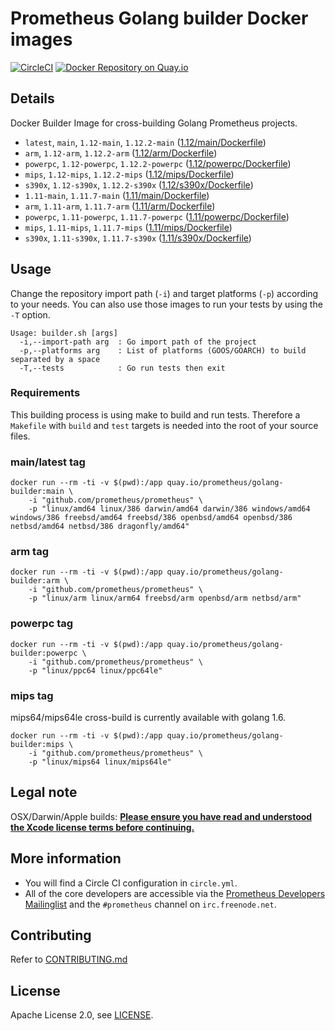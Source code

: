 # Prometheus Golang builder Docker images

[![CircleCI](https://circleci.com/gh/prometheus/golang-builder/tree/master.svg?style=shield)][circleci]
[![Docker Repository on Quay.io](https://quay.io/repository/prometheus/golang-builder/status)][quayio]

## Details

Docker Builder Image for cross-building Golang Prometheus projects.

- `latest`, `main`, `1.12-main`, `1.12.2-main` ([1.12/main/Dockerfile](1.12/main/Dockerfile))
- `arm`, `1.12-arm`, `1.12.2-arm` ([1.12/arm/Dockerfile](1.12/arm/Dockerfile))
- `powerpc`, `1.12-powerpc`, `1.12.2-powerpc` ([1.12/powerpc/Dockerfile](1.12/powerpc/Dockerfile))
- `mips`, `1.12-mips`, `1.12.2-mips` ([1.12/mips/Dockerfile](1.12/mips/Dockerfile))
- `s390x`, `1.12-s390x`, `1.12.2-s390x` ([1.12/s390x/Dockerfile](1.12/s390x/Dockerfile))
- `1.11-main`, `1.11.7-main` ([1.11/main/Dockerfile](1.11/main/Dockerfile))
- `arm`, `1.11-arm`, `1.11.7-arm` ([1.11/arm/Dockerfile](1.11/arm/Dockerfile))
- `powerpc`, `1.11-powerpc`, `1.11.7-powerpc` ([1.11/powerpc/Dockerfile](1.11/powerpc/Dockerfile))
- `mips`, `1.11-mips`, `1.11.7-mips` ([1.11/mips/Dockerfile](1.11/mips/Dockerfile))
- `s390x`, `1.11-s390x`, `1.11.7-s390x` ([1.11/s390x/Dockerfile](1.11/s390x/Dockerfile))

## Usage

Change the repository import path (`-i`) and target platforms (`-p`) according to your needs.
You can also use those images to run your tests by using the `-T` option.

```
Usage: builder.sh [args]
  -i,--import-path arg  : Go import path of the project
  -p,--platforms arg    : List of platforms (GOOS/GOARCH) to build separated by a space
  -T,--tests            : Go run tests then exit
```

### Requirements

This building process is using make to build and run tests.
Therefore a `Makefile` with `build` and `test` targets is needed into the root of your source files.

### main/latest tag

```
docker run --rm -ti -v $(pwd):/app quay.io/prometheus/golang-builder:main \
    -i "github.com/prometheus/prometheus" \
    -p "linux/amd64 linux/386 darwin/amd64 darwin/386 windows/amd64 windows/386 freebsd/amd64 freebsd/386 openbsd/amd64 openbsd/386 netbsd/amd64 netbsd/386 dragonfly/amd64"
```

### arm tag

```
docker run --rm -ti -v $(pwd):/app quay.io/prometheus/golang-builder:arm \
    -i "github.com/prometheus/prometheus" \
    -p "linux/arm linux/arm64 freebsd/arm openbsd/arm netbsd/arm"
```

### powerpc tag

```
docker run --rm -ti -v $(pwd):/app quay.io/prometheus/golang-builder:powerpc \
    -i "github.com/prometheus/prometheus" \
    -p "linux/ppc64 linux/ppc64le"
```

### mips tag

mips64/mips64le cross-build is currently available with golang 1.6.

```
docker run --rm -ti -v $(pwd):/app quay.io/prometheus/golang-builder:mips \
    -i "github.com/prometheus/prometheus" \
    -p "linux/mips64 linux/mips64le"
```

## Legal note

OSX/Darwin/Apple builds:
**[Please ensure you have read and understood the Xcode license
   terms before continuing.](https://www.apple.com/legal/sla/docs/xcode.pdf)**

## More information

  * You will find a Circle CI configuration in `circle.yml`.
  * All of the core developers are accessible via the [Prometheus Developers Mailinglist](https://groups.google.com/forum/?fromgroups#!forum/prometheus-developers) and the `#prometheus` channel on `irc.freenode.net`.

## Contributing

Refer to [CONTRIBUTING.md](CONTRIBUTING.md)

## License

Apache License 2.0, see [LICENSE](LICENSE).

[quayio]: https://quay.io/repository/prometheus/golang-builder
[circleci]: https://circleci.com/gh/prometheus/golang-builder

